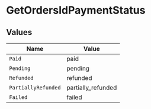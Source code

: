 # GetOrdersIdPaymentStatus


## Values

| Name                | Value               |
| ------------------- | ------------------- |
| `Paid`              | paid                |
| `Pending`           | pending             |
| `Refunded`          | refunded            |
| `PartiallyRefunded` | partially_refunded  |
| `Failed`            | failed              |